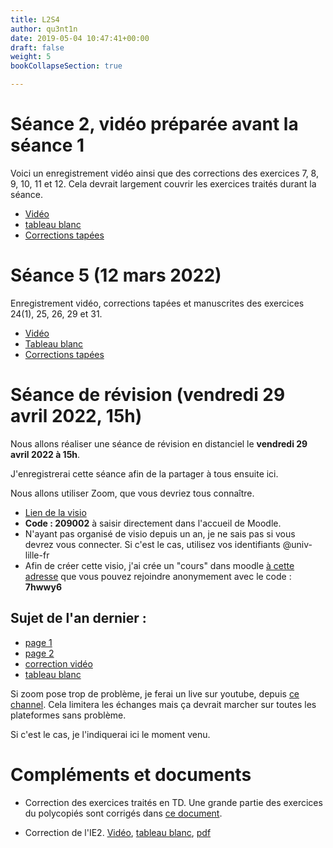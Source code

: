 ```yaml
---
title: L2S4
author: qu3nt1n
date: 2019-05-04 10:47:41+00:00
draft: false
weight: 5
bookCollapseSection: true

---
```



# Séance 2, vidéo préparée avant la séance 1

Voici un enregistrement vidéo ainsi que des corrections des exercices 7, 8, 9, 10, 11 et 12.
Cela devrait largement couvrir les exercices traités durant la séance.

* [Vidéo](https://www.youtube.com/watch?v=88MOds6iHIA)
* [tableau blanc](./L2S4_Seance_2.pdf)
* [Corrections tapées](./seance_2_corrections.pdf)

# Séance 5 (12 mars 2022)

Enregistrement vidéo, corrections tapées et manuscrites des exercices 24(1), 25, 26, 29 et 31.

* [Vidéo](https://www.youtube.com/watch?v=BkWjkKkhiRk)
* [Tableau blanc](./L2S4_seance5_2022.pdf)
* [Corrections tapées](./seance_5_corrections.pdf)

# Séance de révision (vendredi 29 avril 2022, 15h)

Nous allons réaliser une séance de révision en distanciel le **vendredi 29 avril 2022 à 15h**.

J'enregistrerai cette séance afin de la partager à tous ensuite ici.

Nous allons utiliser Zoom, que vous devriez tous connaître.

* [Lien de la visio](https://univ-lille-fr.zoom.us/j/99226128553?pwd%3Dajd2Q1hUSm02UzFvbjZTd2IyVG5vdz09) 
* **Code : 209002** à saisir directement dans l'accueil de Moodle.
* N'ayant pas organisé de visio depuis un an, je ne sais pas si vous devrez vous connecter. Si c'est le cas, utilisez vos identifiants @univ-lille-fr
* Afin de créer cette visio, j'ai crée un "cours" dans moodle [à cette adresse](https://moodle.univ-lille.fr/course/view.php?id=33904) que vous pouvez rejoindre anonymement avec le code : **7hwwy6**

## Sujet de l'an dernier : 

* [page 1](./exam_2021_1.jpeg) 
* [page 2](./exam_2021_2.jpeg)
* [correction vidéo](https://www.youtube.com/watch?v=aLrM9NmafFo)
* [tableau blanc](./L2S4_correction_2021.pdf)

Si zoom pose trop de problème, je ferai un live sur youtube, depuis [ce channel](https://www.youtube.com/channel/UCktDNsB-vB9pA6QXluZbJvQ). Cela limitera les échanges mais ça devrait marcher sur toutes les plateformes sans problème.

Si c'est le cas, je l'indiquerai ici le moment venu.


# Compléments et documents

* Correction des exercices traités en TD. Une grande partie des exercices du polycopiés sont corrigés dans [ce document](./corrections.pdf).

* Correction de l'IE2. [Vidéo](https://www.youtube.com/watch?v=0XL6-bXYWzU), [tableau blanc](./L2S4_correction_IE2.pdf), [pdf](./2022-l2s4-ie2_corr.pdf)
